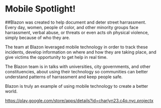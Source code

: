 # Mobile Spotlight!

##Blazon was created to help document and deter street harrassment.  Every day, women, people of color, and other minority groups face harrassment, verbal abuse, or threats or even acts oh physical violence, simply because of who they are.

The team at Blazon leveraged mobile technology in order to track these incidents, develop information on where and how they are taking place, and give victims the opportunity to get help in real time.

The Blazon team is in talks with universities, city governments, and other constituencies, about using their technology so communities can better understand patterns of harrassment and keep people safe.

Blazon is truly an example of using mobile technology to create a better world.

https://play.google.com/store/apps/details?id=charlyn23.c4q.nyc.projectx
